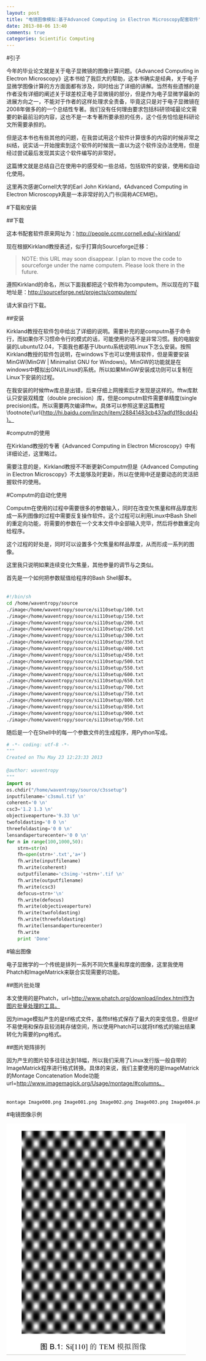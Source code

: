 ```yaml
---
layout: post
title: "电镜图像模拟:基于Advanced Computing in Electron Microscopy配套软件"
date: 2013-08-06 13:40
comments: true
categories: Scientific Computing
---
```


#引子

今年的毕业论文就是关于电子显微镜的图像计算问题。《Advanced Computing in Electron Microscopy》这本书给了我巨大的帮助，这本书确实是经典，关于电子显微学图像计算的方方面面都有涉及，同时给出了详细的讲解。当然有些遗憾的是作者没有详细的阐述关于球差校正电子显微镜的部分，但是作为电子显微学最新的进展方向之一，不能对于作者的这样处理求全责备，毕竟这只是对于电子显微镜在2008年做多的的一个总结性专著。我们没有任何理由要求包括科研领域最论文需要的新最前沿的内容，这也不是一本专著所要承担的任务，这个任务恰恰是科研论文所需要承担的。

但是这本书也有些其他的问题，在我尝试用这个软件计算很多的内容的时候非常之纠结，说实话一开始搜索到这个软件的时候我一直以为这个软件没办法使用，但是经过尝试最后发现其实这个软件编写的非常好。

这篇博文就是总结自己在使用中的感受和一些总结，包括软件的安装，使用和自动化使用。

这里再次感谢Cornell大学的Earl John Kirkland，《Advanced Computing in Electron Microscopy》真是一本非常好的入门书(简称ACEM吧)。


<!--more-->

#下载和安装

##下载

这本书配套软件原来网址为：http://people.ccmr.cornell.edu/~kirkland/

现在根据Kirkland教授表述，似乎打算向Sourceforge迁移：

>  NOTE: this URL may soon disappear. I plan to move the code to sourceforge under the name computem.  Please look there in the future.

遵照Kirkland的命名，所以下面我都把这个软件称为computem。所以现在的下载地址是：http://sourceforge.net/projects/computem/

请大家自行下载。


##安装

Kirkland教授在软件包中给出了详细的说明。需要补充的是computm基于命令行，而如果你不习惯命令行的模式的话，可能使用的话不是非常习惯。我的电脑安装的Lubuntu12.04，下面我也都基于Ubuntu系统说明Linux下怎么安装。按照Kirkland教授的软件包说明，在windows下也可以使用该软件，但是需要安装MinGW(MinGW | Minimalist GNU for Windows)。MinGW的功能就是在windows中模拟出GNU/Linux的系统。所以如果MinGW安装成功则可以复制在Linux下安装的过程。

在我安装的时候fftw库总是出错，后来仔细上网搜索后才发现是这样的。fftw库默认只安装双精度（double precision）库，但是computm软件需要单精度(single precision)库。所以需要两次编译fftw。具体可以参照这里这篇教程\footnote{\url{http://hi.baidu.com/linzch/item/28841483cb437adfd1f8cdd4}}。

#computm的使用

在Kirkland教授的专著《Advanced Computing in Electron Microscopy》中有详细论述，这里略过。

需要注意的是，Kirkland教授不不断更新Computm但是《Advanced Computing in Electron Microscopy》不太能够及时更新，所以在使用中还是要动态的灵活把握软件的使用。


#Computm的自动化使用

Computm在使用的过程中需要很多的参数输入，同时在改变欠焦量和样品厚度形成一系列图像的过程中需要反复操作软件。这个过程可以利用Linux中Bash Shell的重定向功能，将需要的参数在一个文本文件中全部输入完毕，然后将参数重定向给程序。

这个过程的好处是，同时可以设置多个欠焦量和样品厚度，从而形成一系列的图像。

这里我只说明如果连续变化欠焦量，其他参量的调节与之类似。

首先是一个如何把参数赋值给程序的Bash Shell脚本。

```sh

#!/bin/sh
cd /home/waventropy/source
./image</home/waventropy/source/si110setup/100.txt
./image</home/waventropy/source/si110setup/150.txt
./image</home/waventropy/source/si110setup/200.txt
./image</home/waventropy/source/si110setup/250.txt
./image</home/waventropy/source/si110setup/300.txt
./image</home/waventropy/source/si110setup/350.txt
./image</home/waventropy/source/si110setup/400.txt
./image</home/waventropy/source/si110setup/450.txt
./image</home/waventropy/source/si110setup/500.txt
./image</home/waventropy/source/si110setup/550.txt
./image</home/waventropy/source/si110setup/600.txt
./image</home/waventropy/source/si110setup/650.txt
./image</home/waventropy/source/si110setup/700.txt
./image</home/waventropy/source/si110setup/750.txt
./image</home/waventropy/source/si110setup/800.txt
./image</home/waventropy/source/si110setup/850.txt
./image</home/waventropy/source/si110setup/900.txt
./image</home/waventropy/source/si110setup/950.txt

```


随后是一个在Shell中的每一个参数文件的生成程序，用Python写成。


```python
# -*- coding: utf-8 -*-
"""
Created on Thu May 23 12:23:33 2013

@author: waventropy
"""
import os
os.chdir("/home/waventropy/source/c3ssetup")
inputfilename='c3smul.tif \n'
coherent='0 \n'
csc3='1.2 1.3 \n'
objectiveaperture='9.33 \n'
twofoldasting='0 0 \n'
threefoldasting='0 0 \n'
lensandaperturecenter='0 0 \n'
for n in range(100,1000,50):
    strn=str(n)
    fh=open(strn+'.txt','a+')
    fh.write(inputfilename)
    fh.write(coherent)
    outputfilename='c3simg-'+strn+'.tif \n'
    fh.write(outputfilename)
    fh.write(csc3)
    defocus=strn+'\n'
    fh.write(defocus)
    fh.write(objectiveaperture)
    fh.write(twofoldasting)
    fh.write(threefoldasting)
    fh.write(lensandaperturecenter)
    fh.write
    print 'Done'
```

#输出图像

电子显微学的一个传统是排列一系列不同欠焦量和厚度的图像，这里我使用Phatch和ImageMatrick来联合实现需要的功能。

##图片批处理

本文使用的是Phatch，url=http://www.phatch.org/download/index.html作为图片批量处理的工具。

因为image模拟产生的是tif格式文件，虽然tif格式保存了最大的突变信息，但是tif不易使用和保存且较消耗存储空间，所以使用Phatch可以就将tif格式的输出结果转化为需要的png格式。

##图片矩阵排列 

因为产生的图片较多往往达到18幅，所以我们采用了Linux发行版一般自带的ImageMatrick程序进行格式转换。具体的来说，我们主要使用的是ImageMatrick的Montage Concatenation Mode功能url=http://www.imagemagick.org/Usage/montage/#columns。


```sh

montage Image000.png Image001.png Image002.png Image003.png Image004.png Image005.png Image006.png Image007.png Image008.png Image009.png Image010.png Image011.png Image012.png Image013.png Image014.png Image015.png Image016.png Image017.png -mode Concatenate -tile 6x3 new.jpg
```

#电镜图像示例

![TEM](/images/TEM/TEM.png)

